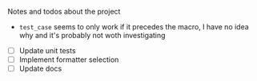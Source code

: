 Notes and todos about the project 

- `test_case` seems to only work if it precedes the macro, I have no idea why and it's probably not woth investigating

- [ ] Update unit tests
- [ ] Implement formatter selection
- [ ] Update docs